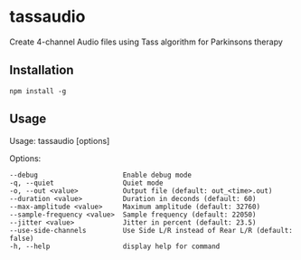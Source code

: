 # tassaudio
Create 4-channel Audio files using Tass algorithm for Parkinsons therapy

## Installation

    npm install -g

## Usage
Usage: tassaudio [options]

Options:

    --debug                     Enable debug mode
    -q, --quiet                 Quiet mode
    -o, --out <value>           Output file (default: out_<time>.out)
    --duration <value>          Duration in deconds (default: 60)
    --max-amplitude <value>     Maximum amplitude (default: 32760)
    --sample-frequency <value>  Sample frequency (default: 22050)
    --jitter <value>            Jitter in percent (default: 23.5)
    --use-side-channels         Use Side L/R instead of Rear L/R (default: false)
    -h, --help                  display help for command
